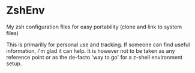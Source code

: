 ZshEnv
======

My zsh configuration files for easy portability (clone and link to system files)


This is primarilly for personal use and tracking. If someone can find useful information, I'm glad it can help. 
It is however not to be taken as any reference point or as the de-facto 'way to go' for a z-shell environment setup.
